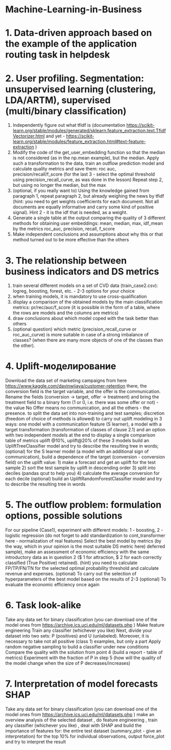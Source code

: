 # Machine-Learning-in-Business
# 1. Data-driven approach based on the example of the application routing task in helpdesk
# 2. User profiling. Segmentation: unsupervised learning (clustering, LDA/ARTM), supervised (multi/binary classification)
1) Independently figure out what tfidf is (documentation https://scikit-learn.org/stable/modules/generated/sklearn.feature_extraction.text.TfidfVectorizer.html and yet - https://scikit-learn.org/stable/modules/feature_extraction.html#text-feature-extraction )
2) Modify the code of the get_user_embedding function so that the median is not considered (as in the np.mean example), but the median. Apply such a transformation to the data, train an outflow prediction model and calculate quality metrics and save them: roc auc, precision/recall/f_score (for the last 3 - select the optimal threshold using precision_recall_curve, as was done in the lesson) Repeat step 2, but using no longer the median, but the max
3) (optional, if you really want to) Using the knowledge gained from paragraph 1, repeat paragraph 2, but already weighing the news by tfidf (hint: you need to get weights coefficients for each document. Not all documents are equally informative and carry some kind of positive signal). Hint 2 - it is the idf that is needed, as a weight.
4) Generate a single table at the output comparing the quality of 3 different methods for obtaining user embeddings: mean, median, max, idf_mean by the metrics roc_auc, precision, recall, f_score
5) Make independent conclusions and assumptions about why this or that method turned out to be more effective than the others
# 3. The relationship between business indicators and DS metrics
1) train several different models on a set of CVD data (train_case2.csv): logreg, boosting, forest, etc. - 2-3 options for your choice
2) when training models, it is mandatory to use cross-qualification
3) display a comparison of the obtained models by the main classification metrics: pr/rec/auc/f_score (it is possible in the form of a table, where the rows are models and the columns are metrics)
4) draw conclusions about which model coped with the task better than others
5) (optional question) which metric (precision_recall_curve or roc_auc_curve) is more suitable in case of a strong imbalance of classes? (when there are many more objects of one of the classes than the other).
# 4. Uplift-моделирование
Download the data set of marketing campaigns from here https://www.kaggle.com/davinwijaya/customer-retention
there, the conversion field is the target variable, and the offer is the communication. Rename the fields (conversion -> target, offer -> treatment) and bring the treatment field to a binary form (1 or 0, i.e. there was some offer or not) - the value No Offer means no communication, and all the others - the presence.
to split the data set into non-training and test samples;
discretion (freedom of choice of methods is allowed)
to carry out uplift modeling in 3 ways: one model with a communication feature (S learner), a model with a target transformation (transformation of classes of clause 2.1) and an option with two independent models
at the end to display a single comparison table of metrics uplift @10%, uplift@20% of these 3 models
build an UpliftTreeClassifier model and try to describe the resulting tree in words;
(optional) for the S learner model (a model with an additional sign of communication), build a dependence of the target (conversion - conversion field) on the uplift value: 1) make a forecast and get an uplift for the test sample 2) sort the test sample by uplift in descending order 3) split into deciles (pandas qcut to help you) 4) calculate the average conversion for each decile
(optional) build an UpliftRandomForestClassifier model and try to describe the resulting tree in words
# 5. The outflow problem: formulation options, possible solutions
For our pipeline (Case1), experiment with different models: 1 - boosting, 2 - logistic regression (do not forget to add standardization to cont_transformer here - normalization of real features)
Select the best model by metrics (by the way, which in your opinion is the most suitable DS metric here)
deferred sample), make an assessment of economic efficiency with the same introductory data as in question 2 ($ 1 for attraction, $ 2 for each correctly classified (True Positive) retained). (hint) you need to calculate FP/TP/FN/TN for the selected optimal probability threshold and calculate revenue and expenses.
(optional) To carry out the selection of hyperparameters of the best model based on the results of 2-3
(optional) To evaluate the economic efficiency once again
# 6. Task look-alike
Take any data set for binary classification (you can download one of the model ones from https://archive.ics.uci.edu/ml/datasets.php )
Make feature engineering
Train any classifier (whichever you like)
Next, divide your dataset into two sets: P (positives) and U (unlabeled). Moreover, it is necessary to take not all positive (class 1) examples, but only a part
Apply random negative sampling to build a classifier under new conditions
Compare the quality with the solution from point 4 (build a report - table of metrics)
Experiment with the fraction of P in step 5 (how will the quality of the model change when the size of P decreases/increases)
# 7. Interpretation of model forecasts SHAP
Take any data set for binary classification (you can download one of the model ones from https://archive.ics.uci.edu/ml/datasets.php )
make an overview analysis of the selected dataset
, do feature engineering
, train any classifier (whichever you like)
, deal with SHAP and build the importance of features for:
the entire test dataset (summary_plot - give an interpretation)
for the top 10%
for individual observations, output force_plot and try to interpret the result
